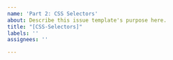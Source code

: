 ```yaml
---
name: 'Part 2: CSS Selectors'
about: Describe this issue template's purpose here.
title: "[CSS-Selectors]"
labels: ''
assignees: ''

---
```



